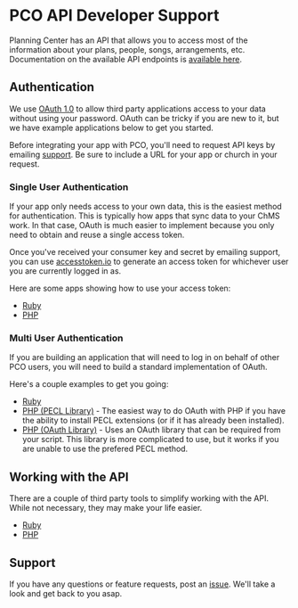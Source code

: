# PCO API Developer Support

Planning Center has an API that allows you to access most of the information about your plans, people, songs, arrangements, etc. Documentation on the available API endpoints is [available here](http://get.planningcenteronline.com/api).

## Authentication

We use [OAuth 1.0](http://oauth.net/core/1.0) to allow third party applications access to your data without using your password. OAuth can be tricky if you are new to it, but we have example applications below to get you started.

Before integrating your app with PCO, you'll need to request API keys by emailing [support](mailto:support@planningcenteronline.com). Be sure to include a URL for your app or church in your request.

### Single User Authentication

If your app only needs access to your own data, this is the easiest method for authentication. This is typically how apps that sync data to your ChMS work. In that case, OAuth is much easier to implement because you only need to obtain and reuse a single access token.

Once you've received your consumer key and secret by emailing support, you can use [accesstoken.io](http://accesstoken.io) to generate an access token for whichever user you are currently logged in as.

Here are some apps showing how to use your access token:

- [Ruby](/examples/ruby-single-user)
- [PHP](/examples/php-single-user)

### Multi User Authentication

If you are building an application that will need to log in on behalf of other PCO users, you will need to build a standard implementation of OAuth.

Here's a couple examples to get you going:

- [Ruby](/examples/ruby)
- [PHP (PECL Library)](/examples/php-pecl) - The easiest way to do OAuth with PHP if you have the ability to install PECL extensions (or if it has already been installed).
- [PHP (OAuth Library)](/examples/php-library) - Uses an OAuth library that can be required from your script. This library is more complicated to use, but it works if you are unable to use the prefered PECL method.

## Working with the API

There are a couple of third party tools to simplify working with the API. While not necessary, they may make your life easier.

- [Ruby](https://github.com/molawson/planning_center)
- [PHP](https://github.com/deboorn/PlanningCenterOnline-API-Helper)

## Support

If you have any questions or feature requests, post an [issue](https://github.com/ministrycentered/developers/issues). We'll take a look and get back to you asap.
